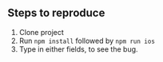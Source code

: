 ## Steps to reproduce

1. Clone project
2. Run `npm install` followed by `npm run ios`
3. Type in either fields, to see the bug.
